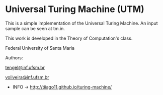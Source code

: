 Universal Turing Machine (UTM)
=========================

This is a simple implementation of the Universal Turing Machine. An input sample can be seen at tm.in.

This work is developed in the Theory of Computation's class.

Federal University of Santa Maria

Authors:

tengel@inf.ufsm.br

voliveira@inf.ufsm.br



+ INFO -> http://tiiago11.github.io/turing-machine/
